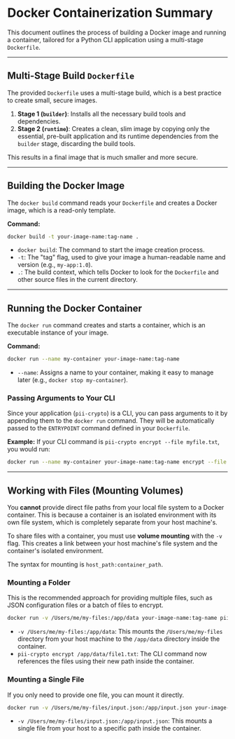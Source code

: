 
# Docker Containerization Summary

This document outlines the process of building a Docker image and running a container, tailored for a Python CLI application using a multi-stage `Dockerfile`.

---

## Multi-Stage Build `Dockerfile`

The provided `Dockerfile` uses a multi-stage build, which is a best practice to create small, secure images.

1.  **Stage 1 (`builder`)**: Installs all the necessary build tools and dependencies.
2.  **Stage 2 (`runtime`)**: Creates a clean, slim image by copying only the essential, pre-built application and its runtime dependencies from the `builder` stage, discarding the build tools.

This results in a final image that is much smaller and more secure.

---

## Building the Docker Image

The `docker build` command reads your `Dockerfile` and creates a Docker image, which is a read-only template.

**Command:**
```bash
docker build -t your-image-name:tag-name .
````

  * `docker build`: The command to start the image creation process.
  * `-t`: The "tag" flag, used to give your image a human-readable name and version (e.g., `my-app:1.0`).
  * `.`: The build context, which tells Docker to look for the `Dockerfile` and other source files in the current directory.

-----

## Running the Docker Container

The `docker run` command creates and starts a container, which is an executable instance of your image.

**Command:**

```bash
docker run --name my-container your-image-name:tag-name
```

  * `--name`: Assigns a name to your container, making it easy to manage later (e.g., `docker stop my-container`).

### Passing Arguments to Your CLI

Since your application (`pii-crypto`) is a CLI, you can pass arguments to it by appending them to the `docker run` command. They will be automatically passed to the `ENTRYPOINT` command defined in your `Dockerfile`.

**Example:**
If your CLI command is `pii-crypto encrypt --file myfile.txt`, you would run:

```bash
docker run --name my-container your-image-name:tag-name encrypt --file myfile.txt
```

-----

## Working with Files (Mounting Volumes)

You **cannot** provide direct file paths from your local file system to a Docker container. This is because a container is an isolated environment with its own file system, which is completely separate from your host machine's.

To share files with a container, you must use **volume mounting** with the `-v` flag. This creates a link between your host machine's file system and the container's isolated environment.

The syntax for mounting is `host_path:container_path`.

### Mounting a Folder

This is the recommended approach for providing multiple files, such as JSON configuration files or a batch of files to encrypt.

```bash
docker run -v /Users/me/my-files:/app/data your-image-name:tag-name pii-crypto encrypt /app/data/file1.txt /app/data/file2.json
```

  * `-v /Users/me/my-files:/app/data`: This mounts the `/Users/me/my-files` directory from your host machine to the `/app/data` directory inside the container.
  * `pii-crypto encrypt /app/data/file1.txt`: The CLI command now references the files using their new path inside the container.

### Mounting a Single File

If you only need to provide one file, you can mount it directly.

```bash
docker run -v /Users/me/my-files/input.json:/app/input.json your-image-name:tag-name pii-crypto process-json /app/input.json
```

  * `-v /Users/me/my-files/input.json:/app/input.json`: This mounts a single file from your host to a specific path inside the container.
